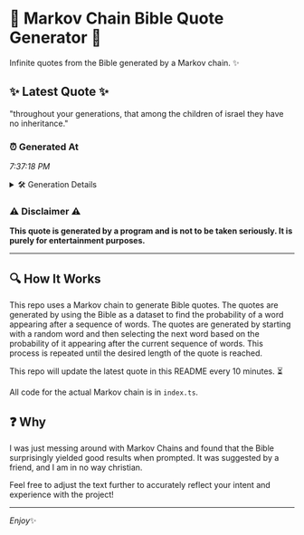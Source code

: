 # 📖 Markov Chain Bible Quote Generator 📖

Infinite quotes from the Bible generated by a Markov chain. ✨

## ✨ Latest Quote ✨
"throughout your generations, that among the children of israel they have no inheritance."

### ⏰ Generated At
*7:37:18 PM*

<details>
    <summary>🛠️ Generation Details</summary>
    <p>
        <strong>🌱 Seed:</strong> throughout<br>
        <strong>🔄 Iterations:</strong> 12<br>
        <strong>📜 Context History:</strong><br>[ throughout ]: your<br>[ throughout, your ]: generations,<br>[ throughout, your, generations, ]: that<br>[ throughout, your, generations,, that ]: among<br>[ throughout, your, generations,, that, among ]: the<br>[ throughout, your, generations,, that, among, the ]: children<br>[ your, generations,, that, among, the, children ]: of<br>[ generations,, that, among, the, children, of ]: israel<br>[ that, among, the, children, of, israel ]: they<br>[ among, the, children, of, israel, they ]: have<br>[ the, children, of, israel, they, have ]: no<br>[ children, of, israel, they, have, no ]: inheritance.<br>
    </p>
</details>

### ⚠️ Disclaimer ⚠️
**This quote is generated by a program and is not to be taken seriously. It is purely for entertainment purposes.**

---

## 🔍 How It Works

This repo uses a Markov chain to generate Bible quotes. The quotes are generated by using the Bible as a dataset to find the probability of a word appearing after a sequence of words. The quotes are generated by starting with a random word and then selecting the next word based on the probability of it appearing after the current sequence of words. This process is repeated until the desired length of the quote is reached.

This repo will update the latest quote in this README every 10 minutes. ⏳

All code for the actual Markov chain is in `index.ts`.

## ❓ Why

I was just messing around with Markov Chains and found that the Bible surprisingly yielded good results when prompted. 
It was suggested by a friend, and I am in no way christian.

Feel free to adjust the text further to accurately reflect your intent and experience with the project!

---

*Enjoy*✨
